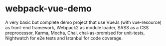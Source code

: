 # webpack-vue-demo
A very basic but complete demo project that use VueJs (with vue-resource) as front-end framework, Webpack2 as module loader, SASS as a CSS preprocessor, Karma, Mocha, Chai, chai-as-promised for unit-tests, Nightwatch for e2e tests and Istanbul for code coverage.
